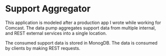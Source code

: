 # Support Aggregator
This application is modeled after a production app I wrote while working for Comcast. The data pump aggregates support data from multiple internal, and REST external services into a single location.

The consumed support data is stored in MonogDB. The data is consumed by clients by making REST requests. 
